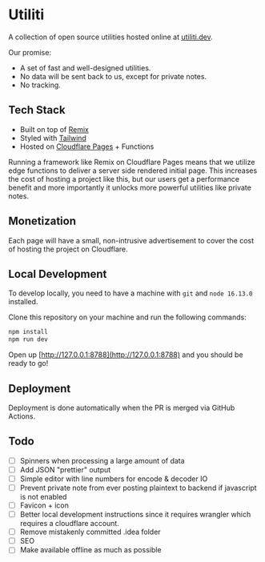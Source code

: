 # Utiliti

A collection of open source utilities hosted online at [utiliti.dev](https://utiliti.dev).

Our promise:

- A set of fast and well-designed utilities.
- No data will be sent back to us, except for private notes.
- No tracking.

## Tech Stack

- Built on top of [Remix](https://remix.run)
- Styled with [Tailwind](https://tailwindcss.com/)
- Hosted on [Cloudflare Pages](https://pages.cloudflare.com/) + Functions

Running a framework like Remix on Cloudflare Pages means that we utilize edge functions to deliver a server side rendered initial page. This increases the cost of hosting a project like this, but our users get a performance benefit and more importantly it unlocks more powerful utilities like private notes.

## Monetization

Each page will have a small, non-intrusive advertisement to cover the cost of hosting the project on Cloudflare.

## Local Development

To develop locally, you need to have a machine with `git` and `node 16.13.0` installed.

Clone this repository on your machine and run the following commands:

```sh
npm install
npm run dev
```

Open up [http://127.0.0.1:8788](http://127.0.0.1:8788) and you should be ready to go!

## Deployment

Deployment is done automatically when the PR is merged via GitHub Actions.

## Todo

- [ ] Spinners when processing a large amount of data
- [ ] Add JSON "prettier" output
- [ ] Simple editor with line numbers for encode & decoder IO
- [ ] Prevent private note from ever posting plaintext to backend if javascript is not enabled
- [ ] Favicon + icon
- [ ] Better local development instructions since it requires wrangler which requires a cloudflare account.
- [ ] Remove mistakenly committed .idea folder
- [ ] SEO
- [ ] Make available offline as much as possible

